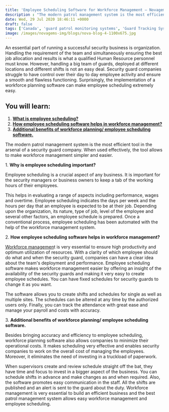 ```yaml
---
title: 'Employee Scheduling Software for Workforce Management – Novagems'
description : "The modern patrol management system is the most efficient tool in the arsenal of a security guard company. When used effectively, the tool allows to make workforce management simpler and easier."
date: Wed, 29 Jul 2020 18:46:11 +0000
draft: false
tags: ['Canada', 'guard patrol monitoring systems', 'Guard Tracking System', 'mobile patrol', 'patrol management system', 'security', 'security guard management', 'security guard patrol tracking system', 'security guard software', 'security industry specialists', 'USA', 'workforce management software', 'workforce planning software']
image: /images/novagems-img/blogs/nova-blog-4-1100x675.jpg
---
```


An essential part of running a successful security business is organization. Handling the requirement of the team and simultaneously ensuring the best job allocation and results is what a qualified Human Resource personnel must know. However, handling a big team of guards, deployed at different locations and different shifts is not an easy deal. Security guard companies struggle to have control over their day to day employee activity and ensure a smooth and flawless functioning. Surprisingly, the implementation of a workforce planning software can make employee scheduling extremely easy. 

## You will learn:

1.  [**What is employee scheduling?**](#first)
2.  [**How employee scheduling software helps in workforce management?**](#second)
3.  [**Additional benefits of workforce planning/ employee scheduling software.**](#third)

 The modern patrol management system is the most efficient tool in the arsenal of a security guard company. When used effectively, the tool allows to make workforce management simpler and easier.

1\. **Why is employee scheduling important?**

Employee scheduling is a crucial aspect of any business. It is important for the security managers or business owners to keep a tab of the working hours of their employees. 

This helps in evaluating a range of aspects including performance, wages and overtime. Employee scheduling indicates the days per week and the hours per day that an employee is expected to be at their job. Depending upon the organization, its nature, type of job, level of the employee and several other factors, an employee schedule is prepared. Once a conventional process, employee scheduling has been automated with the help of the workforce management system. 

2\. **How employee scheduling software helps in workforce management?**

[Workforce managemen](https://novage.ms/workforce-management-software/)t is very essential to ensure high productivity and optimum utilization of resources. With a clarity of which employee should do what and when the security guard, companies can have a clear idea about the team's deployment and performance. Employee scheduling software makes workforce management easier by offering an insight of the availability of the security guards and making it very easy to create employee schedules. You can have fixed schedules for security guards to change it as you want. 

The software allows you to create shifts and schedules for single as well as multiple sites. The schedules can be altered at any time by the authorized users only. Finally, you can track the attendance with great ease and manage your payroll and costs with accuracy. 

3\. **Additional benefits of workforce planning/ employee scheduling software.**

Besides bringing accuracy and efficiency to employee scheduling, workforce planning software also allows companies to minimize their operational costs. It makes scheduling very effective and enables security companies to work on the overall cost of managing the employees. Moreover, it eliminates the need of investing in a truckload of paperwork. 

When supervisors create and review schedule straight off the bat, they have time and focus to invest in a bigger aspect of the business. You can schedule shifts in advance and make changes as and when required. Also, the software promotes easy communication in the staff. All the shifts are published and an alert is sent to the guard about the duty. Workforce management is very essential to build an efficient business and the best patrol management system allows easy workforce management and employee scheduling.  
